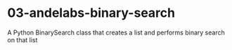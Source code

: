 # 03-andelabs-binary-search
A Python BinarySearch class that creates a list and performs binary search on that list
